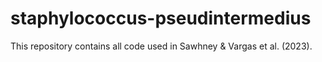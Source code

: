 # staphylococcus-pseudintermedius
This repository contains all code used in Sawhney &amp; Vargas et al. (2023).
